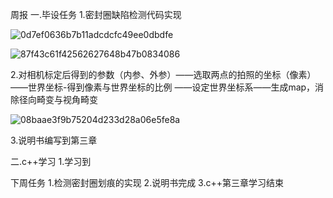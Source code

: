 周报
一.毕设任务
1.密封圈缺陷检测代码实现

![0d7ef0636b7b11adcdcfc49ee0dbdfe](https://github.com/user-attachments/assets/483e467d-66c8-4030-92db-60d6a61c5a95)

![87f43c61f42562627648b47b0834086](https://github.com/user-attachments/assets/62557348-62a1-4401-8c26-149f537b39cf)

2.对相机标定后得到的参数（内参、外参）——选取两点的拍照的坐标（像素）——世界坐标-得到像素与世界坐标的比例
       ——设定世界坐标系——生成map，消除径向畸变与视角畸变

![08baae3f9b75204d233d28a06e5fe8a](https://github.com/user-attachments/assets/95b7f6e0-17b1-4979-935c-682f3f261078)

3.说明书编写到第三章

二.c++学习
1.学习到


下周任务
1.检测密封圈划痕的实现
2.说明书完成
3.c++第三章学习结束
